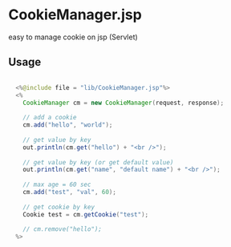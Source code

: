 CookieManager.jsp
=================

easy to manage cookie on jsp (Servlet)

## Usage


```java

  <%@include file = "lib/CookieManager.jsp"%>
  <%
    CookieManager cm = new CookieManager(request, response);
    
    // add a cookie
    cm.add("hello", "world");
    
    // get value by key
    out.println(cm.get("hello") + "<br />");
    
    // get value by key (or get default value)
    out.println(cm.get("name", "default name") + "<br />");
    
    // max age = 60 sec
    cm.add("test", "val", 60);
    
    // get cookie by key
    Cookie test = cm.getCookie("test");
    
    // cm.remove("hello");
  %>
```
